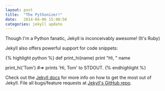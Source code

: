 ```yaml
---
layout: post
title:  "The Pythonizer!"
date:   2014-04-06 15:40:56
categories: jekyll update
---
```


Though I'm a Python fanatic, Jekyll is inconceivably awesome! (It's Ruby)

Jekyll also offers powerful support for code snippets:

{% highlight python %}
def print_hi(name)
    print "Hi, " name

print_hi('Tom')
#=> prints 'Hi, Tom' to STDOUT.
{% endhighlight %}

Check out the [Jekyll docs][jekyll] for more info on how to get the most out of Jekyll. File all bugs/feature requests at [Jekyll's GitHub repo][jekyll-gh].

[jekyll-gh]: https://github.com/mojombo/jekyll
[jekyll]:    http://jekyllrb.com
